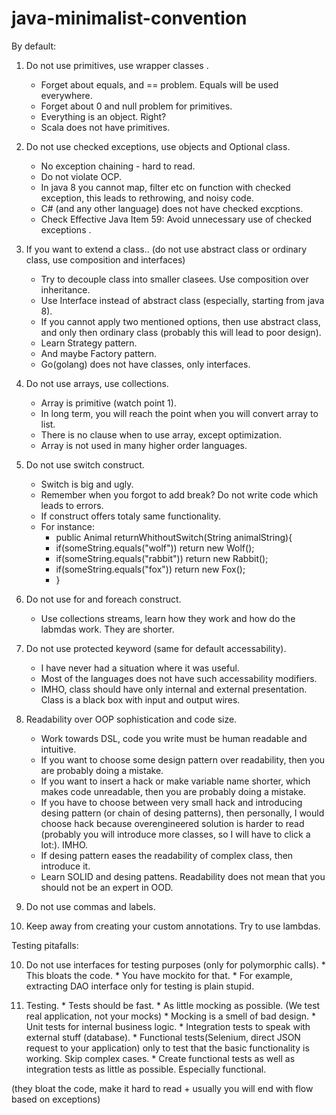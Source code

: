# java-minimalist-convention

By default:

 1. Do not use primitives, use wrapper classes .
    * Forget about equals, and == problem. Equals will be used everywhere.
    * Forget about 0 and null problem for primitives.
    * Everything is an object. Right?
    * Scala does not have primitives.
    
 2. Do not use checked exceptions, use objects and Optional class.
    * No exception chaining - hard to read.
    * Do not violate OCP.
    * In java 8 you cannot map, filter etc on function with checked exception, this leads to rethrowing, and noisy code.
    * C# (and any other language) does not have checked excptions.
    * Check Effective Java Item 59: Avoid unnecessary use of checked exceptions .
    
 3. If you want to extend a class.. (do not use abstract class or ordinary class, use composition and interfaces)
    * Try to decouple class into smaller clasees. Use composition over inheritance.
    * Use Interface instead of abstract class (especially, starting from java 8).
    * If you cannot apply two mentioned options, then use abstract class, and only then ordinary class (probably this will lead to poor design).
    * Learn Strategy pattern.
    * And maybe Factory pattern.
    * Go(golang) does not have classes, only interfaces.
    
 4. Do not use arrays, use collections.
    * Array is primitive (watch point 1).
    * In long term, you will reach the point when you will convert array to list.
    * There is no clause when to use array, except optimization.
    * Array is not used in many higher order languages.
    
 5. Do not use switch construct.
    * Switch is big and ugly.
    * Remember when you forgot to add break? Do not write code which leads to errors.
    * If construct offers totaly same functionality.
    * For instance:
      * public Animal returnWhithoutSwitch(String animalString){
      *   if(someString.equals("wolf")) return new Wolf();
      *   if(someString.equals("rabbit")) return new Rabbit();
      *   if(someString.equals("fox")) return new Fox();
      * }
      
 6. Do not use for and foreach construct.
    * Use collections streams, learn how they work and how do the labmdas work. They are shorter.
 
 7. Do not use protected keyword (same for default accessability).
    * I have never had a situation where it was useful.
    * Most of the languages does not have such accessability modifiers.
    * IMHO, class should have only internal and external presentation. Class is a black box with input and output wires.
    
 8. Readability over OOP sophistication and code size.
    * Work towards DSL, code you write must be human readable and intuitive.
    * If you want to choose some design pattern over readability, then you are probably doing a mistake.
    * If you want to insert a hack or make variable name shorter, which makes code unreadable, then you are probably doing a mistake.
    * If you have to choose between very small hack and introducing desing pattern (or chain of desing patterns), 
      then personally, I would choose hack because overengineered solution is harder to read (probably you will introduce more classes, so I will have to click a lot:). IMHO.
    * If desing pattern eases the readability of complex class, then introduce it.  
    * Learn SOLID and desing pattens. Readability does not mean that you should not be an expert in OOD.
 
 9. Do not use commas and labels.
 
 10. Keep away from creating your custom annotations. Try to use lambdas.
 
Testing pitafalls:

 10. Do not use interfaces for testing purposes (only for polymorphic calls).
    * This bloats the code.
    * You have mockito for that.
    * For example, extracting DAO interface only for testing is plain stupid.
  
 11. Testing.
    * Tests should be fast.
    * As little mocking as possible. (We test real application, not your mocks)
    * Mocking is a smell of bad design.
    * Unit tests for internal business logic.
    * Integration tests to speak with external stuff (database).
    * Functional tests(Selenium, direct JSON request to your application) only to test that the basic functionality is working. Skip complex cases.
    * Create functional tests as well as integration tests as little as possible. Especially functional.
    
(they bloat the code, make it hard to read + usually you will end with flow based on exceptions)
